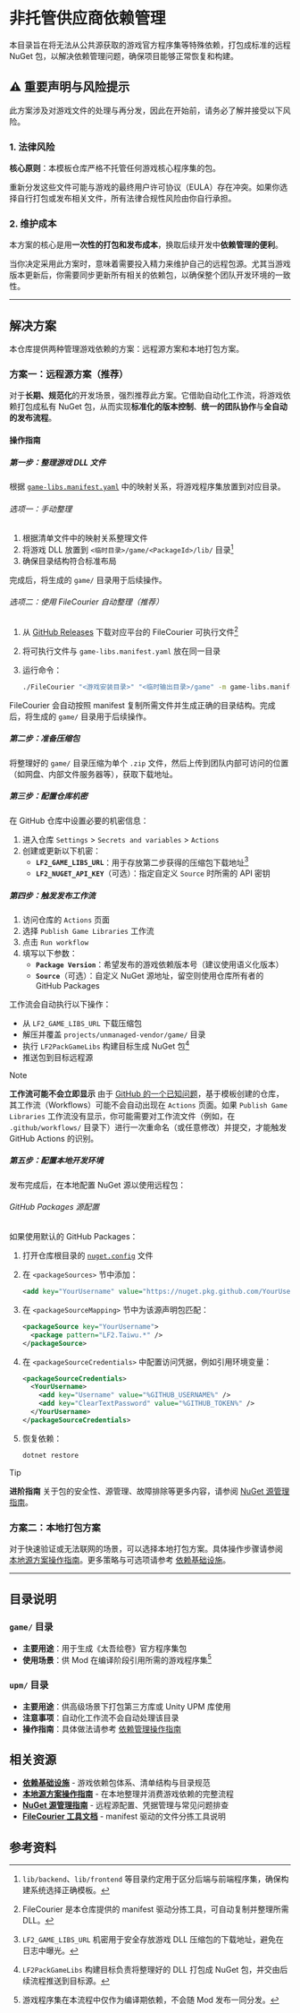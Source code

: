 # 非托管供应商依赖管理

本目录旨在将无法从公共源获取的游戏官方程序集等特殊依赖，打包成标准的远程 NuGet 包，以解决依赖管理问题，确保项目能够正常恢复和构建。

## ⚠️ 重要声明与风险提示

此方案涉及对游戏文件的处理与再分发，因此在开始前，请务必了解并接受以下风险。

### 1. 法律风险

**核心原则**：本模板仓库严格不托管任何游戏核心程序集的包。

重新分发这些文件可能与游戏的最终用户许可协议（EULA）存在冲突。如果你选择自行打包或发布相关文件，所有法律合规性风险由你自行承担。

### 2. 维护成本

本方案的核心是用**一次性的打包和发布成本**，换取后续开发中**依赖管理的便利**。

当你决定采用此方案时，意味着需要投入精力来维护自己的远程包源。尤其当游戏版本更新后，你需要同步更新所有相关的依赖包，以确保整个团队开发环境的一致性。

---

## 解决方案

本仓库提供两种管理游戏依赖的方案：远程源方案和本地打包方案。

### 方案一：远程源方案（推荐）

对于**长期、规范化**的开发场景，强烈推荐此方案。它借助自动化工作流，将游戏依赖打包成私有 NuGet 包，从而实现**标准化的版本控制**、**统一的团队协作**与**全自动的发布流程**。

#### 操作指南

##### 第一步：整理游戏 DLL 文件

根据 [`game-libs.manifest.yaml`](game/game-libs.manifest.yaml) 中的映射关系，将游戏程序集放置到对应目录。

###### 选项一：手动整理

1. 根据清单文件中的映射关系整理文件
2. 将游戏 DLL 放置到 `<临时目录>/game/<PackageId>/lib/` 目录[^1]
3. 确保目录结构符合标准布局

完成后，将生成的 `game/` 目录用于后续操作。

###### 选项二：使用 FileCourier 自动整理（推荐）

1. 从 [GitHub Releases](https://github.com/iplaylf2/lf2-taiwu-mods/releases) 下载对应平台的 FileCourier 可执行文件[^2]
2. 将可执行文件与 `game-libs.manifest.yaml` 放在同一目录
3. 运行命令：

   ```bash
   ./FileCourier "<游戏安装目录>" "<临时输出目录>/game" -m game-libs.manifest.yaml
   ```

FileCourier 会自动按照 manifest 复制所需文件并生成正确的目录结构。完成后，将生成的 `game/` 目录用于后续操作。

##### 第二步：准备压缩包

将整理好的 `game/` 目录压缩为单个 `.zip` 文件，然后上传到团队内部可访问的位置（如网盘、内部文件服务器等），获取下载地址。

##### 第三步：配置仓库机密

在 GitHub 仓库中设置必要的机密信息：

1. 进入仓库 `Settings` > `Secrets and variables` > `Actions`
2. 创建或更新以下机密：
   - **`LF2_GAME_LIBS_URL`**：用于存放第二步获得的压缩包下载地址[^3]
   - **`LF2_NUGET_API_KEY`**（可选）：指定自定义 `Source` 时所需的 API 密钥

##### 第四步：触发发布工作流

1. 访问仓库的 `Actions` 页面
2. 选择 `Publish Game Libraries` 工作流
3. 点击 `Run workflow`
4. 填写以下参数：
   - **`Package Version`**：希望发布的游戏依赖版本号（建议使用语义化版本）
   - **`Source`**（可选）：自定义 NuGet 源地址，留空则使用仓库所有者的 GitHub Packages

工作流会自动执行以下操作：

- 从 `LF2_GAME_LIBS_URL` 下载压缩包
- 解压并覆盖 `projects/unmanaged-vendor/game/` 目录
- 执行 `LF2PackGameLibs` 构建目标生成 NuGet 包[^4]
- 推送包到目标远程源

> [!NOTE]
> **工作流可能不会立即显示**
> 由于 [GitHub 的一个已知问题](https://github.com/orgs/community/discussions/25219)，基于模板创建的仓库，其工作流（Workflows）可能不会自动出现在 `Actions` 页面。如果 `Publish Game Libraries` 工作流没有显示，你可能需要对工作流文件（例如，在 `.github/workflows/` 目录下）进行一次重命名（或任意修改）并提交，才能触发 GitHub Actions 的识别。

##### 第五步：配置本地开发环境

发布完成后，在本地配置 NuGet 源以使用远程包：

###### GitHub Packages 源配置

如果使用默认的 GitHub Packages：

1. 打开仓库根目录的 [`nuget.config`](../../nuget.config) 文件
2. 在 `<packageSources>` 节中添加：

   ```xml
   <add key="YourUsername" value="https://nuget.pkg.github.com/YourUsername/index.json" />
   ```

3. 在 `<packageSourceMapping>` 节中为该源声明包匹配：

   ```xml
   <packageSource key="YourUsername">
     <package pattern="LF2.Taiwu.*" />
   </packageSource>
   ```

4. 在 `<packageSourceCredentials>` 中配置访问凭据，例如引用环境变量：

   ```xml
   <packageSourceCredentials>
     <YourUsername>
       <add key="Username" value="%GITHUB_USERNAME%" />
       <add key="ClearTextPassword" value="%GITHUB_TOKEN%" />
     </YourUsername>
   </packageSourceCredentials>
   ```

5. 恢复依赖：

   ```bash
   dotnet restore
   ```

> [!TIP]
> **进阶指南**
> 关于包的安全性、源管理、故障排除等更多内容，请参阅 [NuGet 源管理指南](../../docs/how-to/nuget-source-management.md)。

### 方案二：本地打包方案

对于快速验证或无法联网的场景，可以选择本地打包方案。具体操作步骤请参阅 [本地源方案操作指南](../../docs/how-to/game-libs-local-setup.md)。更多策略与可选项请参考 [依赖基础设施](../../docs/reference/dependency-infrastructure.md)。

---

## 目录说明

### `game/` 目录

- **主要用途**：用于生成《太吾绘卷》官方程序集包
- **使用场景**：供 Mod 在编译阶段引用所需的游戏程序集[^5]

### `upm/` 目录

- **主要用途**：供高级场景下打包第三方库或 Unity UPM 库使用
- **注意事项**：自动化工作流不会自动处理该目录
- **操作指南**：具体做法请参考 [依赖管理操作指南](../../docs/how-to/dependency-management.md)

## 相关资源

- **[依赖基础设施](../../docs/reference/dependency-infrastructure.md)** - 游戏依赖包体系、清单结构与目录规范
- **[本地源方案操作指南](../../docs/how-to/game-libs-local-setup.md)** - 在本地整理并消费游戏依赖的完整流程
- **[NuGet 源管理指南](../../docs/how-to/nuget-source-management.md)** - 远程源配置、凭据管理与常见问题排查
- **[FileCourier 工具文档](tools/FileCourier/README.md)** - manifest 驱动的文件分拣工具说明

## 参考资料

[^1]: `lib/backend`、`lib/frontend` 等目录约定用于区分后端与前端程序集，确保构建系统选择正确模板。
[^2]: FileCourier 是本仓库提供的 manifest 驱动分拣工具，可自动复制并整理所需 DLL。
[^3]: `LF2_GAME_LIBS_URL` 机密用于安全存放游戏 DLL 压缩包的下载地址，避免在日志中曝光。
[^4]: `LF2PackGameLibs` 构建目标负责将整理好的 DLL 打包成 NuGet 包，并交由后续流程推送到目标源。
[^5]: 游戏程序集在本流程中仅作为编译期依赖，不会随 Mod 发布一同分发。
